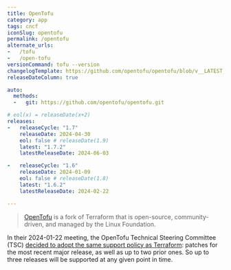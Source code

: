 ```yaml
---
title: OpenTofu
category: app
tags: cncf
iconSlug: opentofu
permalink: /opentofu
alternate_urls:
-   /tofu
-   /open-tofu
versionCommand: tofu --version
changelogTemplate: https://github.com/opentofu/opentofu/blob/v__LATEST__/CHANGELOG.md
releaseDateColumn: true

auto:
  methods:
  -   git: https://github.com/opentofu/opentofu.git

# eol(x) = releaseDate(x+2)
releases:
-   releaseCycle: "1.7"
    releaseDate: 2024-04-30
    eol: false # releaseDate(1.9)
    latest: "1.7.2"
    latestReleaseDate: 2024-06-03

-   releaseCycle: "1.6"
    releaseDate: 2024-01-09
    eol: false # releaseDate(1.8)
    latest: "1.6.2"
    latestReleaseDate: 2024-02-22

---
```


> [OpenTofu](https://opentofu.org/) is a fork of Terraform that is open-source, community-driven, and managed by the Linux Foundation.

In their 2024-01-22 meeting, the OpenTofu Technical Steering Committee (TSC) [decided to adopt
the same support policy as Terraform](https://github.com/opentofu/opentofu/blob/main/TSC_SUMMARY.md#agenda-2):
patches for the most recent major release, as well as up to two prior ones. So up to three releases
will be supported at any given point in time.
